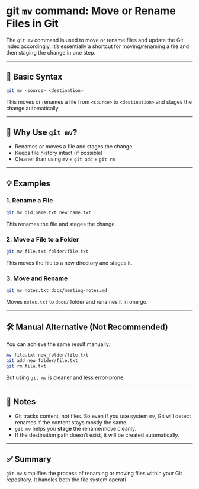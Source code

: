 # git `mv` command: Move or Rename Files in Git

The `git mv` command is used to move or rename files and update the Git index accordingly. It’s essentially a shortcut for moving/renaming a file and then staging the change in one step.

---

## 🔧 Basic Syntax
```bash
git mv <source> <destination>
```

This moves or renames a file from `<source>` to `<destination>` and stages the change automatically.

---

## 🎯 Why Use `git mv`?
- Renames or moves a file and stages the change
- Keeps file history intact (if possible)
- Cleaner than using `mv` + `git add` + `git rm`

---

## 💡 Examples

### 1. Rename a File
```bash
git mv old_name.txt new_name.txt
```
This renames the file and stages the change.

### 2. Move a File to a Folder
```bash
git mv file.txt folder/file.txt
```
This moves the file to a new directory and stages it.

### 3. Move and Rename
```bash
git mv notes.txt docs/meeting-notes.md
```
Moves `notes.txt` to `docs/` folder and renames it in one go.

---

## 🛠️ Manual Alternative (Not Recommended)
You can achieve the same result manually:
```bash
mv file.txt new_folder/file.txt
git add new_folder/file.txt
git rm file.txt
```
But using `git mv` is cleaner and less error-prone.

---

## 📌 Notes
- Git tracks content, not files. So even if you use system `mv`, Git will detect renames if the content stays mostly the same.
- `git mv` helps you **stage** the rename/move cleanly.
- If the destination path doesn’t exist, it will be created automatically.

---

## ✅ Summary
`git mv` simplifies the process of renaming or moving files within your Git repository. It handles both the file system operati
